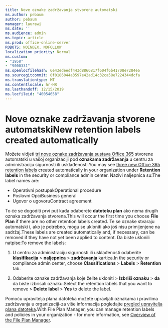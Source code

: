 ```yaml
---
title: Nove oznake zadržavanja stvorene automatski
ms.author: pebaum
author: pebaum
manager: laurawi
ms.date: ''
ms.audience: admin
ms.topic: article
ms.prod: office-online-server
ROBOTS: NOINDEX, NOFOLLOW
localization_priority: Normal
ms.custom:
- "1958"
- "9000331"
ms.openlocfilehash: 6e43edeedf443d8866817f604f6b41708e7284e6
ms.sourcegitcommit: 0f0186044a3597e42ad14c32ca58e7224344dcfa
ms.translationtype: MT
ms.contentlocale: hr-HR
ms.lasthandoff: 12/15/2019
ms.locfileid: "40054658"
---
```

# <a name="new-retention-labels-created-automatically"></a><span data-ttu-id="d7d1a-102">Nove oznake zadržavanja stvorene automatski</span><span class="sxs-lookup"><span data-stu-id="d7d1a-102">New retention labels created automatically</span></span>

<span data-ttu-id="d7d1a-103">Možete vidjeti [tri nove oznake zadržavanja sustava Office 365](https://docs.microsoft.com/office365/securitycompliance/file-plan-manager#default-retention-labels-and-label-policy) stvorene automatski u vašoj organizaciji pod **oznakama zadržavanja** u centru za administraciju sigurnosti ili usklađenosti.</span><span class="sxs-lookup"><span data-stu-id="d7d1a-103">You may see [three new Office 365 retention labels](https://docs.microsoft.com/office365/securitycompliance/file-plan-manager#default-retention-labels-and-label-policy) created automatically in your organization under **Retention labels** in the security or compliance admin center.</span></span> <span data-ttu-id="d7d1a-104">Nazivi naljepnica su:</span><span class="sxs-lookup"><span data-stu-id="d7d1a-104">The label names are:</span></span>

- <span data-ttu-id="d7d1a-105">Operativni postupak</span><span class="sxs-lookup"><span data-stu-id="d7d1a-105">Operational procedure</span></span>
- <span data-ttu-id="d7d1a-106">Poslovni Opći</span><span class="sxs-lookup"><span data-stu-id="d7d1a-106">Business general</span></span>
- <span data-ttu-id="d7d1a-107">Ugovor o ugovoru</span><span class="sxs-lookup"><span data-stu-id="d7d1a-107">Contract agreement</span></span>

<span data-ttu-id="d7d1a-108">To će se dogoditi prvi put kada odaberete **datoteku plan** ako nema drugih oznaka zadržavanja stvorena.</span><span class="sxs-lookup"><span data-stu-id="d7d1a-108">This will occur the first time you choose **File Plan** if there are no other retention labels created.</span></span> <span data-ttu-id="d7d1a-109">Te se oznake stvaraju automatski i, ako je potrebno, mogu se ukloniti ako još nisu primijenjene na sadržaj.</span><span class="sxs-lookup"><span data-stu-id="d7d1a-109">These labels are created automatically and, if necessary, can be removed if they have not yet been applied to content.</span></span> <span data-ttu-id="d7d1a-110">Da biste uklonili natpise:</span><span class="sxs-lookup"><span data-stu-id="d7d1a-110">To remove the labels:</span></span>

1. <span data-ttu-id="d7d1a-111">U centru za administraciju sigurnosti ili usklađenosti odaberite **klasifikacija** > **naljepnica** > **zadržavanja** kartica.</span><span class="sxs-lookup"><span data-stu-id="d7d1a-111">In the security or compliance admin center, choose **Classifications** > **Labels** > **Retention** tab.</span></span>

1. <span data-ttu-id="d7d1a-112">Odaberite oznake zadržavanja koje želite ukloniti > **Izbriši oznaku** > **da** da biste izbrisali oznaku.</span><span class="sxs-lookup"><span data-stu-id="d7d1a-112">Select the retention labels that you want to remove > **Delete label** > **Yes** to delete the label.</span></span>

<span data-ttu-id="d7d1a-113">Pomoću upravitelja plana datoteka možete upravljati oznakama i pravilima zadržavanja u organizaciji-za više informacija pogledajte [pregled upravitelja plana datoteka](https://docs.microsoft.com/office365/securitycompliance/file-plan-manager).</span><span class="sxs-lookup"><span data-stu-id="d7d1a-113">With File Plan Manager, you can manage retention labels and policies in your organization - for more information, see [Overview of the File Plan Manager](https://docs.microsoft.com/office365/securitycompliance/file-plan-manager).</span></span>